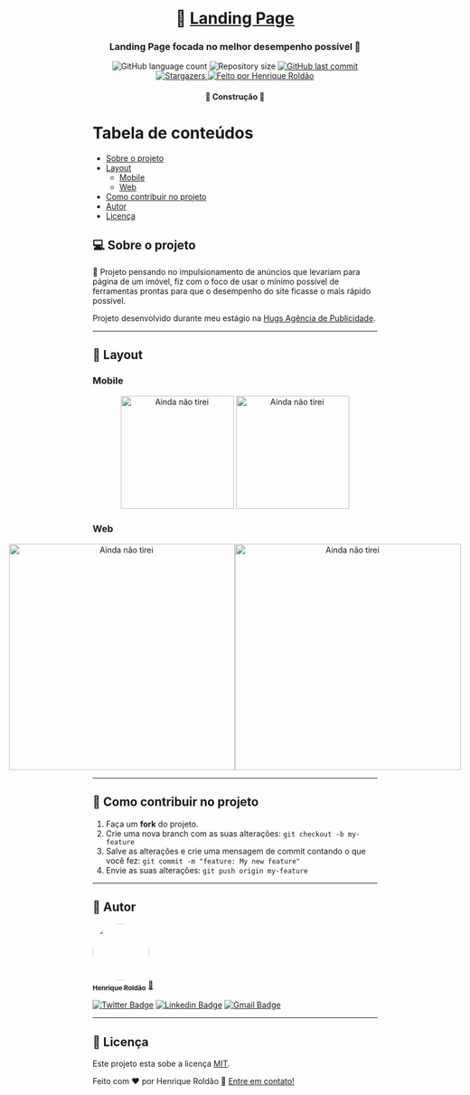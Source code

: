 <h1 align="center">
     🌆 <a href="#" alt="Site da Landing Page"> Landing Page </a>
</h1>

<h3 align="center">
    Landing Page focada no melhor desempenho possível 🚀
</h3>

<p align="center">
  <img alt="GitHub language count" src="https://img.shields.io/github/languages/count/henrique-roldao/landing-page-nt?color=%2304D361">

  <img alt="Repository size" src="https://img.shields.io/github/repo-size/henrique-roldao/landing-page-nt">
  
  <a href="https://github.com/henrique-roldao/landing-page-nt/commits/master">
    <img alt="GitHub last commit" src="https://img.shields.io/github/last-commit/henrique-roldao/landing-page-nt">
  </a>

   <a href="https://github.com/henrique-roldao/landing-page-nt/stargazers">
    <img alt="Stargazers" src="https://img.shields.io/github/stars/henrique-roldao/landing-page-nt?style=social">
  </a>

  <a href="https://github.com/henrique-roldao">
    <img alt="Feito por Henrique Roldão" src="https://img.shields.io/badge/feito%20por-Henrique-%237519C1">
  </a>
 
</p>

<h4 align="center">
	🚧 Construção 🚧
</h4>

Tabela de conteúdos
=================
<!--ts-->
   * [Sobre o projeto](#-sobre-o-projeto)
   * [Layout](#-layout)
     * [Mobile](#mobile)
     * [Web](#web)
   * [Como contribuir no projeto](#-como-contribuir-no-projeto)
   * [Autor](#-autor)
   * [Licença](#user-content--licença)
<!--te-->


## 💻 Sobre o projeto

🌆 Projeto pensando no impulsionamento de anúncios que levariam para página de um imóvel,
fiz com o foco de usar o mínimo possível de ferramentas prontas para que o desempenho do site ficasse o mais rápido possível.

Projeto desenvolvido durante meu estágio na [Hugs Agência de Publicidade](https://www.instagram.com/hugsagencia/).

---


## 🎨 Layout

### Mobile

<p align="center">
  <img alt="Ainda não tirei" width="200px">

  <img alt="Ainda não tirei" width="200px">
</p>

### Web

<p align="center" style="display: flex; align-items: flex-start; justify-content: center;">
  <img alt="Ainda não tirei" width="400px">

  <img alt="Ainda não tirei" width="400px">
</p>

---


## 💪 Como contribuir no projeto

1. Faça um **fork** do projeto.
2. Crie uma nova branch com as suas alterações: `git checkout -b my-feature`
3. Salve as alterações e crie uma mensagem de commit contando o que você fez: `git commit -m "feature: My new feature"`
4. Envie as suas alterações: `git push origin my-feature`

---

## 🦸 Autor

<a href="https://github.com/henrique-roldao">
 <img style="border-radius: 50%;" src="https://avatars.githubusercontent.com/u/45341021?s=460&u=e23e23f746e90e306e9555007320107837afb4ae&v=4" width="100px;" alt=""/>
 <br />
 <sub><b>Henrique Roldão</b></sub></a> <a href="https://github.com/henrique-roldao" title="Henrique Roldão">🚀</a>
 <br />

[![Twitter Badge](https://img.shields.io/badge/-@rique_roldao-1ca0f1?style=flat-square&labelColor=1ca0f1&logo=twitter&logoColor=white&link=https://twitter.com/rique_roldao)](https://twitter.com/rique_roldao) [![Linkedin Badge](https://img.shields.io/badge/-Henrique-blue?style=flat-square&logo=Linkedin&logoColor=white&link=https://www.linkedin.com/in/henrique-rold%C3%A3o-2795191a2/)](https://www.linkedin.com/in/henrique-rold%C3%A3o-2795191a2/) 
[![Gmail Badge](https://img.shields.io/badge/-henriqueroldao@rede.ulbra.br-c14438?style=flat-square&logo=Gmail&logoColor=white&link=mailto:henriqueroldao@rede.ulbra.br)](mailto:henriqueroldao@rede.ulbra.br)

---

## 📝 Licença

Este projeto esta sobe a licença [MIT](./LICENSE).

Feito com ❤️ por Henrique Roldão 👋 [Entre em contato!](https://www.linkedin.com/in/henrique-rold%C3%A3o-2795191a2/)
